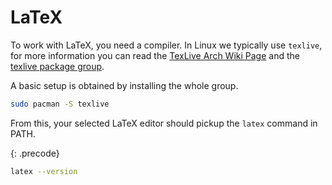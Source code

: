 # LaTeX

To work with LaTeX, you need a compiler. In Linux we typically use `texlive`, for more information you can read the [TexLive Arch Wiki Page](https://wiki.archlinux.org/title/TeX_Live) and the [texlive package group](https://archlinux.org/groups/x86_64/texlive/).

A basic setup is obtained by installing the whole group.
```bash
sudo pacman -S texlive
```
From this, your selected LaTeX editor should pickup the `latex` command in PATH.

{: .precode}
```sh
latex --version
```
